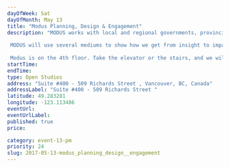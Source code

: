 ```yaml
---
dayOfWeek: Sat
dayOfMonth: May 13
title: "Modus Planning, Design & Engagement"
description: "MODUS works with local and regional governments, provincial agencies, crown corporations, non-profits, universities, community groups, school boards, libraries and progressive developers to address their most critical issues and make a real difference.  MODUS will use several mediums to show how we get from insight to impact in our work as planners, designers, and engagement specialists. These will include videos we've produced, a photo reel, a design exercise, and boards displaying high-impact projects.   Modus is on the 4th floor. Take the elevator or the stairs, and we will greet you there."
startTime: 
endTime: 
type: Open Studios
address: "Suite #400 - 509 Richards Street , Vancouver, BC, Canada"
addressLabel: "Suite #400 - 509 Richards Street "
latitude: 49.283281
longitude: -123.113486
eventUrl: 
eventUrlLabel: 
published: true
price: 

category: event-13-pm
priority: 24
slug: 2017-05-13-modus_planning_design__engagement
---
```

